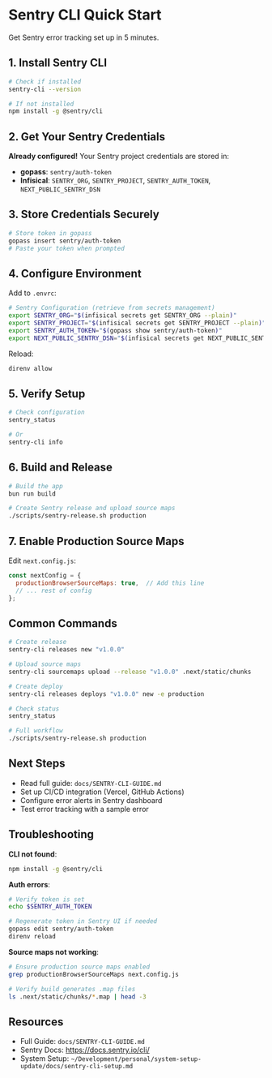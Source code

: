 # Sentry CLI Quick Start

Get Sentry error tracking set up in 5 minutes.

## 1. Install Sentry CLI

```bash
# Check if installed
sentry-cli --version

# If not installed
npm install -g @sentry/cli
```

## 2. Get Your Sentry Credentials

**Already configured!** Your Sentry project credentials are stored in:
- **gopass**: `sentry/auth-token`
- **Infisical**: `SENTRY_ORG`, `SENTRY_PROJECT`, `SENTRY_AUTH_TOKEN`, `NEXT_PUBLIC_SENTRY_DSN`

## 3. Store Credentials Securely

```bash
# Store token in gopass
gopass insert sentry/auth-token
# Paste your token when prompted
```

## 4. Configure Environment

Add to `.envrc`:

```bash
# Sentry Configuration (retrieve from secrets management)
export SENTRY_ORG="$(infisical secrets get SENTRY_ORG --plain)"
export SENTRY_PROJECT="$(infisical secrets get SENTRY_PROJECT --plain)"
export SENTRY_AUTH_TOKEN="$(gopass show sentry/auth-token)"
export NEXT_PUBLIC_SENTRY_DSN="$(infisical secrets get NEXT_PUBLIC_SENTRY_DSN --plain)"
```

Reload:
```bash
direnv allow
```

## 5. Verify Setup

```bash
# Check configuration
sentry_status

# Or
sentry-cli info
```

## 6. Build and Release

```bash
# Build the app
bun run build

# Create Sentry release and upload source maps
./scripts/sentry-release.sh production
```

## 7. Enable Production Source Maps

Edit `next.config.js`:

```javascript
const nextConfig = {
  productionBrowserSourceMaps: true,  // Add this line
  // ... rest of config
};
```

## Common Commands

```bash
# Create release
sentry-cli releases new "v1.0.0"

# Upload source maps
sentry-cli sourcemaps upload --release "v1.0.0" .next/static/chunks

# Create deploy
sentry-cli releases deploys "v1.0.0" new -e production

# Check status
sentry_status

# Full workflow
./scripts/sentry-release.sh production
```

## Next Steps

- Read full guide: `docs/SENTRY-CLI-GUIDE.md`
- Set up CI/CD integration (Vercel, GitHub Actions)
- Configure error alerts in Sentry dashboard
- Test error tracking with a sample error

## Troubleshooting

**CLI not found**:
```bash
npm install -g @sentry/cli
```

**Auth errors**:
```bash
# Verify token is set
echo $SENTRY_AUTH_TOKEN

# Regenerate token in Sentry UI if needed
gopass edit sentry/auth-token
direnv reload
```

**Source maps not working**:
```bash
# Ensure production source maps enabled
grep productionBrowserSourceMaps next.config.js

# Verify build generates .map files
ls .next/static/chunks/*.map | head -3
```

## Resources

- Full Guide: `docs/SENTRY-CLI-GUIDE.md`
- Sentry Docs: https://docs.sentry.io/cli/
- System Setup: `~/Development/personal/system-setup-update/docs/sentry-cli-setup.md`
